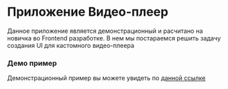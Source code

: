 # Приложение Видео-плеер

Данное приложение является демонстрационный и расчитано на новичка во Frontend разработке. В нем мы постараемся решить задачу создания UI для кастомного видео-плеера

### Демо пример

Демонстрационный пример вы можете увидеть по [данной ссылке](https://agolomazov.github.io/custom-videoplayer)
